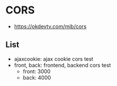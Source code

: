 # CORS
* https://okdevtv.com/mib/cors

## List
* ajaxcookie: ajax cookie cors test
* front, back: frontend, backend cors test
  * front: 3000
  * back: 4000
